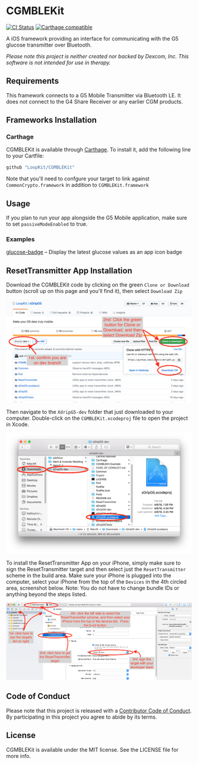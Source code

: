 # CGMBLEKit

[![CI Status](http://img.shields.io/travis/LoopKit/CGMBLEKit.svg?style=flat)](https://travis-ci.org/LoopKit/CGMBLEKit)
[![Carthage compatible](https://img.shields.io/badge/Carthage-compatible-4BC51D.svg?style=flat)](https://github.com/Carthage/Carthage)

A iOS framework providing an interface for communicating with the G5 glucose transmitter over Bluetooth.

*Please note this project is neither created nor backed by Dexcom, Inc. This software is not intended for use in therapy.*

## Requirements

This framework connects to a G5 Mobile Transmitter via Bluetooth LE. It does not connect to the G4 Share Receiver or any earlier CGM products.

## Frameworks Installation

### Carthage

CGMBLEKit is available through [Carthage](https://github.com/Carthage/Carthage). To install it, add the following line to your Cartfile:

```ruby
github "LoopKit/CGMBLEKit"
```

Note that you'll need to confgure your target to link against `CommonCrypto.framework` in addition to `CGMBLEKit.framework`

## Usage

If you plan to run your app alongside the G5 Mobile application, make sure to set `passiveModeEnabled` to true.

### Examples

[glucose-badge](https://github.com/dennisgove/glucose-badge) – Display the latest glucose values as an app icon badge

## ResetTransmitter App Installation

Download the CGMBLEKit code by clicking on the green `Clone or Download` button (scroll up on this page and you'll find it), then select `Download Zip`

![ResetTransmitter help](https://github.com/Kdisimone/images/blob/master/resetTransmitter-first.png)

Then navigate to the `XdripG5-dev` folder that just downloaded to your computer.  Double-click on the `CGMBLEKit.xcodeproj` file to open the project in Xcode.

![ResetTransmitter help](https://github.com/Kdisimone/images/blob/master/resetTransmitter-download.png)

To install the ResetTransmitter App on your iPhone, simply make sure to sign the ResetTransmitter target and then select just the `ResetTransmitter` scheme in the build area.  Make sure your iPhone is plugged into the computer, select your iPhone from the top of the `Devices` in the 4th circled area, screenshot below.  Note: You do not have to change bundle IDs or anything beyond the steps listed.

![ResetTransmitter help](https://github.com/Kdisimone/images/blob/master/resetTransmitter.png)


## Code of Conduct

Please note that this project is released with a [Contributor Code of Conduct](https://github.com/LoopKit/LoopKit/blob/master/CODE_OF_CONDUCT.md). By participating in this project you agree to abide by its terms.

## License

CGMBLEKit is available under the MIT license. See the LICENSE file for more info.
